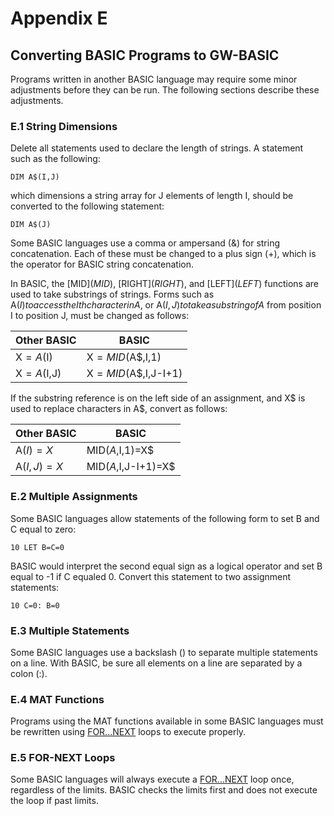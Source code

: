 # Appendix E

## Converting BASIC Programs to GW-BASIC

Programs written in another BASIC language may require some minor adjustments before they can be run. The following sections describe these adjustments.

### E.1 String Dimensions

Delete all statements used to declare the length of strings. A statement such as the following:

`DIM A$(I,J)`

which dimensions a string array for J elements of length I, should be converted to the following statement:

`DIM A$(J)`

Some BASIC languages use a comma or ampersand (&) for string concatenation. Each of these must be changed to a plus sign (+), which is the operator for BASIC string concatenation.

In BASIC, the [MID$](MID$), [RIGHT$](RIGHT$), and [LEFT$](LEFT$) functions are used to take substrings of strings. Forms such as A$(I) to access the Ith character in A$, or A$(I,J) to take a substring of A$ from position I to position J, must be changed as follows:

Other BASIC | BASIC
--- | ---
X$=A$(I) | X$=MID$(A$,I,1)
X$=A$(I,J) | X$=MID$(A$,I,J-I+1)

If the substring reference is on the left side of an assignment, and X$ is used to replace characters in A$, convert as follows:

Other BASIC | BASIC
--- | ---
A$(I)=X$ | MID$(A$,I,1)=X$
A$(I,J)=X$ | MID$(A$,I,J-I+1)=X$

### E.2 Multiple Assignments

Some BASIC languages allow statements of the following form to set B and C equal to zero:

`10 LET B=C=0`

BASIC would interpret the second equal sign as a logical operator and set B equal to -1 if C equaled 0. Convert this statement to two assignment statements:

`10 C=0: B=0`

### E.3 Multiple Statements

Some BASIC languages use a backslash (\) to separate multiple statements on a line. With BASIC, be sure all elements on a line are separated by a colon (:).

### E.4 MAT Functions

Programs using the MAT functions available in some BASIC languages must be rewritten using [FOR...NEXT](FOR...NEXT) loops to execute properly.

### E.5 FOR-NEXT Loops

Some BASIC languages will always execute a [FOR...NEXT](FOR...NEXT) loop once, regardless of the limits. BASIC checks the limits first and does not execute the loop if past limits.
